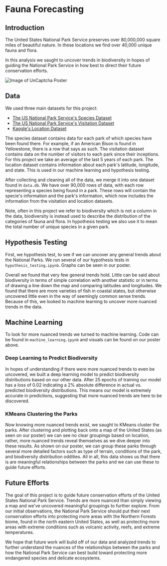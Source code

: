 # Fauna Forecasting

## Introduction
The United States National Park Service preserves over 80,000,000 square miles of beautiful nature. In these locations we find over 40,000 unique fauna and flora.

In this analysis we saught to uncover trends in biodiversity in hopes of guiding the National Park Service in how best to direct their future conservation efforts.

![Image of UnCaptcha Poster](./Poster.png)

## Data
We used three main datasets for this project:

* [The US National Park Service's Species Dataset](https://irma.nps.gov/NPSpecies/Search/SpeciesList/)
* [The US National Park Service's Visitation Dataset](https://irma.nps.gov/Stats/SSRSReports/National%20Reports/Annual%20Visitation%20and%20Record%20Year%20by%20Park%20(1904%20-%20Last%20Calendar%20Year))
* [Kaggle's Location Dataset](https://www.kaggle.com/datasets/nationalparkservice/park-biodiversity)

The species dataset contains data for each park of which species have been found there. For example, if an American Bison is found in Yellowstone, there is a row that says as such.
The visitation dataset contains data on the number of visitors to each park since their inceptions. For this project we take an average of the last 5 years of each park.
The location dataset contains information about each park's latitude, longitude, and state. This is used in our machine learning and hypothesis testing.

After collecting and cleaning all of the data, we merge it into one dataset found in `data.db`. We have over 90,000 rows of data, with each row representing a species being found in a park. These rows will contain the specie's information and the park's information, which now includes the information from the visitation and location datasets.

Note, often in this project we refer to biodiversity which is not a column in the data, biodiversity is instead used to describe the distribution of the categories of fauna and flora. In hypothesis testing we also use it to mean the total number of unique species in a given park.

## Hypothesis Testing
First, we hypothesis test, to see if we can uncover any general trends about the National Parks. We run several of our hypothesis tests in `hypothesis_testing.ipynb`. Graphs can be seen in our poster.

Overall we found that very few general trends hold. Little can be said about biodiversity in terms of simple correlation with another statistic or in terms of drawing a line down the map and comparing latitudes and longitudes. We found that there are more varieties of fish in coastal states, but otherwise uncovered little even in the way of seemingly common sense trends. Because of this, we looked to machine learning to uncover more nuanced trends in the data.

## Machine Learning
To look for more nuanced trends we turned to machine learning. Code can be found in `machine_learning.ipynb` and visuals can be found on our poster above.

### Deep Learning to Predict Biodiversity
In hopes of understanding if there were more nuanced trends to even be uncovered, we built a deep learning model to predict biodiversity distributions based on our other data. After 25 epochs of training our model has a loss of 0.02 indicating a 2% absolute difference in actual vs. predicted biodiversity distributions. This means our model is extremely accurate in predictions, suggesting that more nuanced trends are here to be discovered.

### KMeans Clustering the Parks
Now knowing more nuanced trends exist, we saught to KMeans cluster the parks. After clustering and plotting back onto a map of the United States (as seen on our poster) we can see no clear groupings based on location, rather, more nuanced trends reveal themselves as we dive deeper into these results. As shown on our poster, we can group these parks through several more detailed factors such as type of terrain, conditions of the park, and biodiversity distribution oddities. All in all, this data shows us that there is are meaningful relationships between the parks and we can use these to guide future efforts.

## Future Efforts
The goal of this project is to guide future conservation efforts of the United States National Park Service. Trends are more nuanced than simply viewing a map and we've uncovered meaningful groupings to further explore. From our initial observations, the National Park Service should put their next conservation efforts into protecting more areas with the Northern Forests biome, found in the north eastern United States, as well as protecting more areas with extreme conditions such as volcanic activity, reefs, and extreme temperatures.

We hope that future work will build off of our data and analyzed trends to further understand the nuances of the relationships between the parks and how the National Park Service can best build toward protecting more endangered species and delicate ecosystems.
